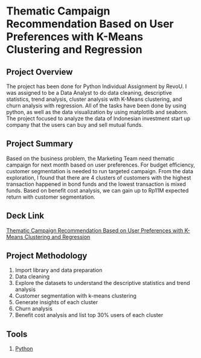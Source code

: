 # Thematic Campaign Recommendation Based on User Preferences with K-Means Clustering and Regression

## Project Overview
The project has been done for Python Individual Assignment by RevoU. I was assigned to be a Data Analyst to do data cleaning, descriptive statistics, trend analysis, cluster analysis with K-Means clustering, and churn analysis with regression. All of the tasks have been done by using python, as well as the data visualization by using matplotlib and seaborn. The project focused to analyze the data of Indonesian investment start up company that the users can buy and sell mutual funds.

## Project Summary
Based on the business problem, the Marketing Team need thematic campaign for next month based on user preferences. For budget efficiency, customer segmentation is needed to run targeted campaign. From the data exploration, I found that there are 4 clusters of customers with the highest transaction happened in bond funds and the lowest transaction is mixed funds. Based on benefit cost analysis, we can gain up to Rp11M expected return with customer segmentation.

## Deck Link
[Thematic Campaign Recommendation Based on User Preferences with K-Means Clustering and Regression](https://drive.google.com/file/d/1Y5gTkVWP2WWjcvGUgzESEn9RlqoqBkt0/view?usp=sharing)

## Project Methodology
1. Import library and data preparation
2. Data cleaning
3. Explore the datasets to understand the descriptive statistics and trend analysis
4. Customer segmentation with k-means clustering
5. Generate insights of each cluster
6. Churn analysis
7. Benefit cost analysis and list top 30% users of each cluster

## Tools
1. [Python](https://colab.research.google.com/drive/16HjWB7XxQAoM97qtDePay6xXQp_KAUWG#scrollTo=Pq3ARncjIuby)
